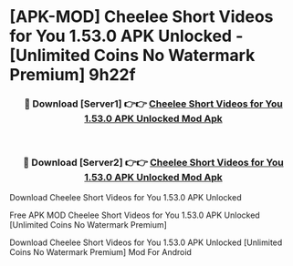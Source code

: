 # [APK-MOD] Cheelee  Short Videos for You 1.53.0 APK Unlocked - [Unlimited Coins No Watermark Premium] 9h22f



<div align="center">
<h3>🔴 Download [Server1] 👉👉 <a href="https://momento.my/?title=Cheelee__Short_Videos_for_You_1.53.0_APK_Unlocked">Cheelee  Short Videos for You 1.53.0 APK Unlocked Mod Apk</a></h3><br>

<h3>🔴 Download [Server2] 👉👉 <a href="https://momento.my/?title=Cheelee__Short_Videos_for_You_1.53.0_APK_Unlocked">Cheelee  Short Videos for You 1.53.0 APK Unlocked Mod Apk</a></h3>
</div>



Download Cheelee  Short Videos for You 1.53.0 APK Unlocked 

Free APK MOD Cheelee  Short Videos for You 1.53.0 APK Unlocked [Unlimited Coins No Watermark Premium]

Download Cheelee  Short Videos for You 1.53.0 APK Unlocked [Unlimited Coins No Watermark Premium] Mod For Android
